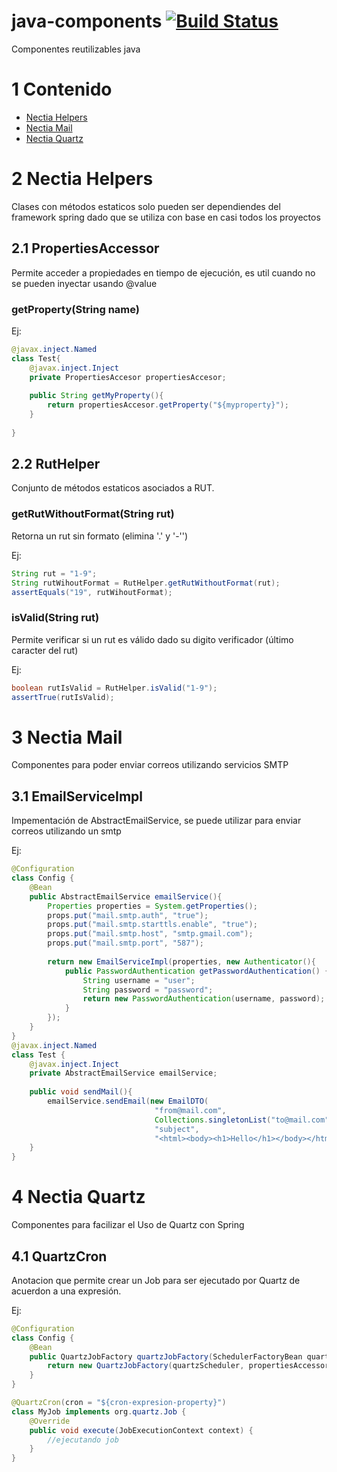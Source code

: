 # java-components [![Build Status](https://travis-ci.org/Nectia/java-components.svg?branch=master)](https://travis-ci.org/Nectia/java-components)

Componentes reutilizables java

# 1 Contenido

- [Nectia Helpers](#2-nectia-helpers)
- [Nectia Mail](#3-nectia-mail)
- [Nectia Quartz](#4-nectia-quartz)

# 2 Nectia Helpers

Clases con métodos estaticos solo pueden ser dependiendes del framework spring dado que se utiliza con base 
en casi todos los proyectos

## 2.1 PropertiesAccessor

Permite acceder a propiedades en tiempo de ejecución, es util cuando no se pueden inyectar usando @value

### getProperty(String name)

Ej:

```java
@javax.inject.Named
class Test{
    @javax.inject.Inject
    private PropertiesAccesor propertiesAccesor;
    
    public String getMyProperty(){
        return propertiesAccesor.getProperty("${myproperty}");
    }
    
}
```

## 2.2 RutHelper

Conjunto de métodos estaticos asociados a RUT.

### getRutWithoutFormat(String rut)

Retorna un rut sin formato (elimina '.' y '-'')

Ej:

```java
String rut = "1-9";
String rutWihoutFormat = RutHelper.getRutWithoutFormat(rut);
assertEquals("19", rutWihoutFormat);
```

### isValid(String rut)

Permite verificar si un rut es válido dado su digito verificador (último caracter del rut)

Ej:
```java
boolean rutIsValid = RutHelper.isValid("1-9");
assertTrue(rutIsValid);
```
 
# 3 Nectia Mail

Componentes para poder enviar correos utilizando servicios SMTP

## 3.1 EmailServiceImpl

Impementación de AbstractEmailService, se puede utilizar para enviar correos utilizando un smtp

Ej:

```java
@Configuration
class Config {
    @Bean
    public AbstractEmailService emailService(){
        Properties properties = System.getProperties();
        props.put("mail.smtp.auth", "true");
        props.put("mail.smtp.starttls.enable", "true");
        props.put("mail.smtp.host", "smtp.gmail.com");
        props.put("mail.smtp.port", "587");
        
        return new EmailServiceImpl(properties, new Authenticator(){
            public PasswordAuthentication getPasswordAuthentication() {
                String username = "user";
                String password = "password";
                return new PasswordAuthentication(username, password);
            }
        });
    }
}
@javax.inject.Named
class Test {
    @javax.inject.Inject
    private AbstractEmailService emailService;
    
    public void sendMail(){
        emailService.sendEmail(new EmailDTO(
                                "from@mail.com", 
                                Collections.singletonList("to@mail.com"), 
                                "subject", 
                                "<html><body><h1>Hello</h1></body></html>"));
    }
}
```

# 4 Nectia Quartz

Componentes para facilizar el Uso de Quartz con Spring

## 4.1 QuartzCron

Anotacion que permite crear un Job para ser ejecutado por Quartz de acuerdon a una expresión.

Ej:

```java
@Configuration
class Config {
    @Bean
    public QuartzJobFactory quartzJobFactory(SchedulerFactoryBean quartzScheduler, PropertiesAccessor propertiesAccessor){
        return new QuartzJobFactory(quartzScheduler, propertiesAccessor, "group");
    }
}

@QuartzCron(cron = "${cron-expresion-property}")
class MyJob implements org.quartz.Job {
    @Override
    public void execute(JobExecutionContext context) {
        //ejecutando job
    }
}
```